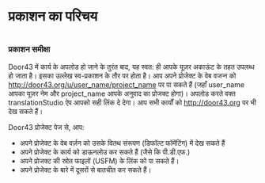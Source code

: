 # प्रकाशन का परिचय

 #

### प्रकाशन समीक्षा

Door43 में कार्य के अपलोड हो जाने के तुरंत बाद, यह स्वत: ही आपके यूज़र अकाऊंट के तहत उपलब्ध हो जाता है। इसका उल्लेख स्व-प्रकाशन के तौर पर होता है। आप अपने प्रोजेक्ट के वेब वजऱ्न को http://door43.org/u/user_name/project_name पर पा सकते हैं (जहाँ user_name आपका यूज़र नेम और project_name आपके अनुवाद का प्रोजक्ट होगा)। अपलोड करते वक्त translationStudio ऐप आपको सही लिंक दे देगा। आप सभी कार्यों को http://door43.org पर भी देख सकते हैं।

Door43 प्रोजेक्ट पेज से, आप:

* अपने प्रोजेक्ट के वेब वर्ज़न को उसके वितथ संरूपण (डिफॉल्ट फॉमेंटिंग) में देख सकते हैं
* अपने प्रोजेक्ट के कार्य को डाऊनलोउ कर सकते हैं (जैसे कि पी.डी.एफ.)
* अपने प्रोजक्ट की स्रोत फाइलों (USFM) के लिंक को पा सकते हैं।
* अपने प्रोजेक्ट के बारे में दूसरों से बातचीत कर सकते हैं।
